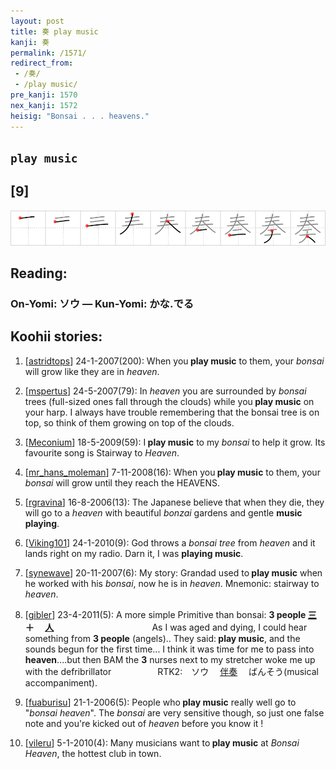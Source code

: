 ```yaml
---
layout: post
title: 奏 play music
kanji: 奏
permalink: /1571/
redirect_from:
 - /奏/
 - /play music/
pre_kanji: 1570
nex_kanji: 1572
heisig: "Bonsai . . . heavens."
---
```


## `play music`

## [9]

<div class="stroke"><img src="../images/E5A58F.png" /></div>

## Reading:

### On-Yomi: ソウ &mdash; Kun-Yomi: かな.でる

## Koohii stories:

1) [<a href="http://kanji.koohii.com/profile/astridtops">astridtops</a>] 24-1-2007(200): When you<strong> play music</strong> to them, your <em>bonsai</em> will grow like they are in <em>heaven</em>. 

2) [<a href="http://kanji.koohii.com/profile/mspertus">mspertus</a>] 24-5-2007(79): In <em>heaven</em> you are surrounded by <em>bonsai</em> trees (full-sized ones fall through the clouds) while you<strong> play music</strong> on your harp. I always have trouble remembering that the bonsai tree is on top, so think of them growing on top of the clouds. 

3) [<a href="http://kanji.koohii.com/profile/Meconium">Meconium</a>] 18-5-2009(59): I<strong> play music</strong> to my <em>bonsai</em> to help it grow. Its favourite song is Stairway to <em>Heaven</em>. 

4) [<a href="http://kanji.koohii.com/profile/mr_hans_moleman">mr_hans_moleman</a>] 7-11-2008(16): When you<strong> play music</strong> to them, your <em>bonsai</em> will grow until they reach the HEAVENS. 

5) [<a href="http://kanji.koohii.com/profile/rgravina">rgravina</a>] 16-8-2006(13): The Japanese believe that when they die, they will go to a <em>heaven</em> with beautiful <em>bonzai</em> gardens and gentle <strong>music playing</strong>. 

6) [<a href="http://kanji.koohii.com/profile/Viking101">Viking101</a>] 24-1-2010(9): God throws a <em>bonsai tree</em> from <em>heaven</em> and it lands right on my radio. Darn it, I was <strong>playing music</strong>. 

7) [<a href="http://kanji.koohii.com/profile/synewave">synewave</a>] 20-11-2007(6): My story: Grandad used to<strong> play music</strong> when he worked with his <em>bonsai</em>, now he is in <em>heaven</em>. Mnemonic: stairway to <em>heaven</em>. 

8) [<a href="http://kanji.koohii.com/profile/gibler">gibler</a>] 23-4-2011(5): A more simple Primitive than bonsai: <strong>3 people   <a href="http://jisho.org/kanji/details/三">三</a>  　＋　  <a href="http://jisho.org/kanji/details/人">人</a>  </strong> 　　　　　　　　　　　As I was aged and dying, I could hear something from <strong>3 people</strong> (angels).. They said:<strong> play music</strong>, and the sounds begun for the first time... I think it was time for me to pass into <strong>heaven</strong>....but then BAM the <strong>3</strong> nurses next to my stretcher woke me up with the defribrillator 　　　　　RTK2:　ソウ　  <a href="http://jisho.org/kanji/details/伴奏">伴奏</a>  　ばんそう(musical accompaniment). 

9) [<a href="http://kanji.koohii.com/profile/fuaburisu">fuaburisu</a>] 21-1-2006(5): People who<strong> play music</strong> really well go to &quot;<em>bonsai heaven</em>&quot;. The <em>bonsai</em> are very sensitive though, so just one false note and you&#039;re kicked out of <em>heaven</em> before you know it ! 

10) [<a href="http://kanji.koohii.com/profile/vileru">vileru</a>] 5-1-2010(4): Many musicians want to<strong> play music</strong> at <em>Bonsai Heaven</em>, the hottest club in town. 
